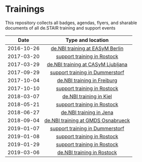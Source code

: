# Trainings

This repository collects all badges, agendas, flyers, and sharable documents of all de.STAIR training and support events

| **Date** | **Type and location** |
| :---: | :---: |
| 2016-10-26 | [de.NBI training at EASyM Berlin](https://github.com/bagnacan/trainings/tree/master/2016-10-26_denbi_training_at_easym_berlin) |
| 2017-03-20 | [support training in Rostock](https://github.com/bagnacan/trainings/tree/master/2017-03-20_support_training_in_rostock) |
| 2017-03-29 | [de.NBI training at CASyM Ljubljana](https://github.com/bagnacan/trainings/tree/master/2017-03-29_denbi_training_at_casym_ljubljana) |
| 2017-09-29 | [support training in Dummerstorf](https://github.com/bagnacan/trainings/tree/master/2017-09-29_support_training_in_dummerstorf) |
| 2017-10-04 | [de.NBI training in Freiburg](https://github.com/bagnacan/trainings/tree/master/2017-10-04_denbi_training_in_freiburg) |
| 2017-10-10 | [support training in Rostock](https://github.com/bagnacan/trainings/tree/master/2017-10-10_support_training_in_rostock) |
| 2018-03-07 | [de.NBI training in Kiel](https://github.com/bagnacan/trainings/tree/master/2018-03-07_denbi_training_in_kiel) |
| 2018-05-21 | [support training in Rostock](https://github.com/bagnacan/trainings/tree/master/2018-05-21_support_training_in_rostock) |
| 2018-06-27 | [de.NBI training in Jena](https://github.com/bagnacan/trainings/tree/master/2018-06-27_denbi_training_in_jena) |
| 2018-09-04 | [de.NBI training at GMDS Osnabrueck](https://github.com/bagnacan/trainings/tree/master/2018-09-04_denbi_training_at_gmds_osnabrueck) |
| 2019-01-07 | [support training in Dummerstorf](https://github.com/bagnacan/trainings/tree/master/2019-01-07_support_training_in_dummerstorf) |
| 2019-01-08 | [support training in Rostock](https://github.com/bagnacan/trainings/tree/master/2019-01-08_support_training_in_rostock) |
| 2019-01-29 | [support training in Rostock](https://github.com/bagnacan/trainings/tree/master/2019-01-29_support_training_in_rostock) |
| 2019-03-06 | [de.NBI training in Rostock](https://github.com/bagnacan/trainings/tree/master/2019-03-06_denbi_training_in_rostock) |

